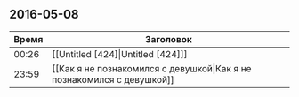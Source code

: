 ## 2016-05-08
| Время | Заголовок |
| --- | --- |
| 00:26 | [[Untitled [424]\|Untitled [424]]] |
| 23:59 | [[Как я не познакомился с девушкой\|Как я не познакомился с девушкой]] |
